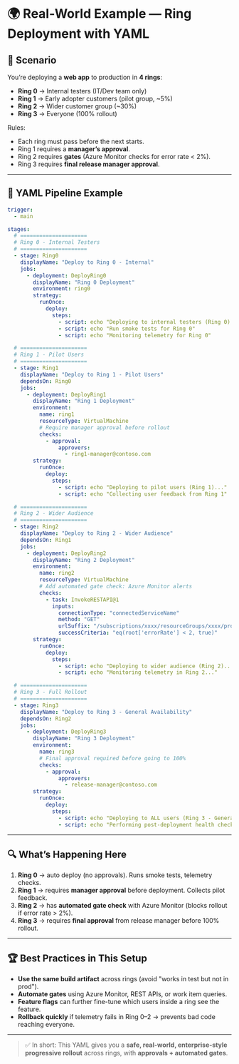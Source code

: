 # 🌍 Real-World Example — Ring Deployment with YAML

## 📖 Scenario

You’re deploying a **web app** to production in **4 rings**:

- **Ring 0** → Internal testers (IT/Dev team only)
- **Ring 1** → Early adopter customers (pilot group, \~5%)
- **Ring 2** → Wider customer group (\~30%)
- **Ring 3** → Everyone (100% rollout)

Rules:

- Each ring must pass before the next starts.
- Ring 1 requires a **manager’s approval**.
- Ring 2 requires **gates** (Azure Monitor checks for error rate < 2%).
- Ring 3 requires **final release manager approval**.

---

## 🔹 YAML Pipeline Example

```yaml
trigger:
  - main

stages:
  # =====================
  # Ring 0 - Internal Testers
  # =====================
  - stage: Ring0
    displayName: "Deploy to Ring 0 - Internal"
    jobs:
      - deployment: DeployRing0
        displayName: "Ring 0 Deployment"
        environment: ring0
        strategy:
          runOnce:
            deploy:
              steps:
                - script: echo "Deploying to internal testers (Ring 0)..."
                - script: echo "Run smoke tests for Ring 0"
                - script: echo "Monitoring telemetry for Ring 0"

  # =====================
  # Ring 1 - Pilot Users
  # =====================
  - stage: Ring1
    displayName: "Deploy to Ring 1 - Pilot Users"
    dependsOn: Ring0
    jobs:
      - deployment: DeployRing1
        displayName: "Ring 1 Deployment"
        environment:
          name: ring1
          resourceType: VirtualMachine
          # Require manager approval before rollout
          checks:
            - approval:
                approvers:
                  - ring1-manager@contoso.com
        strategy:
          runOnce:
            deploy:
              steps:
                - script: echo "Deploying to pilot users (Ring 1)..."
                - script: echo "Collecting user feedback from Ring 1"

  # =====================
  # Ring 2 - Wider Audience
  # =====================
  - stage: Ring2
    displayName: "Deploy to Ring 2 - Wider Audience"
    dependsOn: Ring1
    jobs:
      - deployment: DeployRing2
        displayName: "Ring 2 Deployment"
        environment:
          name: ring2
          resourceType: VirtualMachine
          # Add automated gate check: Azure Monitor alerts
          checks:
            - task: InvokeRESTAPI@1
              inputs:
                connectionType: "connectedServiceName"
                method: "GET"
                urlSuffix: "/subscriptions/xxxx/resourceGroups/xxxx/providers/microsoft.insights/metrics"
                successCriteria: "eq(root['errorRate'] < 2, true)"
        strategy:
          runOnce:
            deploy:
              steps:
                - script: echo "Deploying to wider audience (Ring 2)..."
                - script: echo "Monitoring telemetry in Ring 2..."

  # =====================
  # Ring 3 - Full Rollout
  # =====================
  - stage: Ring3
    displayName: "Deploy to Ring 3 - General Availability"
    dependsOn: Ring2
    jobs:
      - deployment: DeployRing3
        displayName: "Ring 3 Deployment"
        environment:
          name: ring3
          # Final approval required before going to 100%
          checks:
            - approval:
                approvers:
                  - release-manager@contoso.com
        strategy:
          runOnce:
            deploy:
              steps:
                - script: echo "Deploying to ALL users (Ring 3 - General Availability)"
                - script: echo "Performing post-deployment health checks..."
```

---

## 🔍 What’s Happening Here

1. **Ring 0** → auto deploy (no approvals). Runs smoke tests, telemetry checks.
2. **Ring 1** → requires **manager approval** before deployment. Collects pilot feedback.
3. **Ring 2** → has **automated gate check** with Azure Monitor (blocks rollout if error rate > 2%).
4. **Ring 3** → requires **final approval** from release manager before 100% rollout.

---

## 🏆 Best Practices in This Setup

- **Use the same build artifact** across rings (avoid "works in test but not in prod").
- **Automate gates** using Azure Monitor, REST APIs, or work item queries.
- **Feature flags** can further fine-tune which users inside a ring see the feature.
- **Rollback quickly** if telemetry fails in Ring 0–2 → prevents bad code reaching everyone.

---

> ✅ In short: This YAML gives you a **safe, real-world, enterprise-style progressive rollout** across rings, with **approvals + automated gates**.
